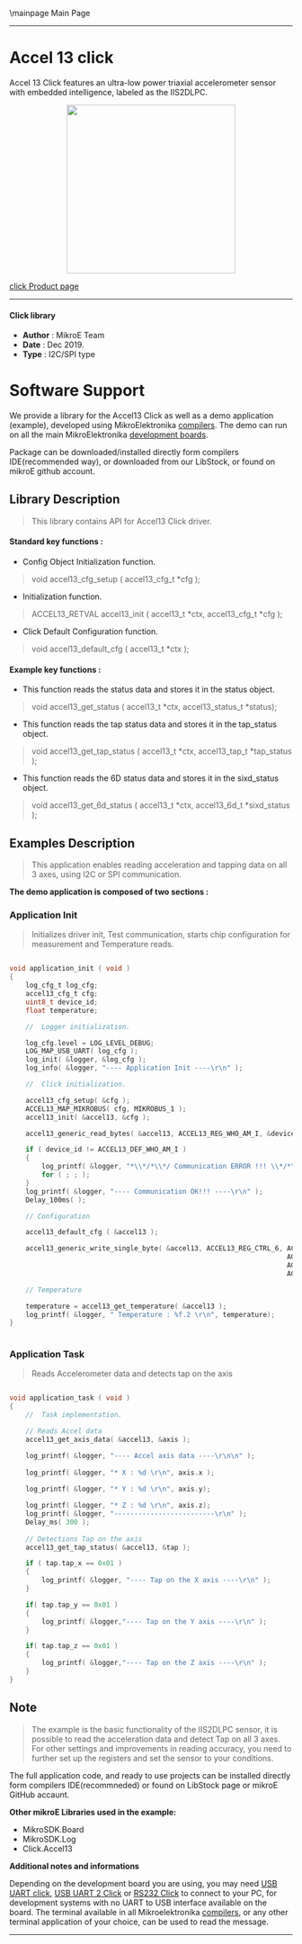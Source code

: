 \mainpage Main Page
 
 

---
# Accel 13 click

Accel 13 Click features an ultra-low power triaxial accelerometer sensor with embedded intelligence, labeled as the IIS2DLPC. 

<p align="center">
  <img src="https://download.mikroe.com/images/click_for_ide/accel13_click.png" height=300px>
</p>

[click Product page](https://www.mikroe.com/accel-13-click)

---


#### Click library 

- **Author**        : MikroE Team
- **Date**          : Dec 2019.
- **Type**          : I2C/SPI type


# Software Support

We provide a library for the Accel13 Click 
as well as a demo application (example), developed using MikroElektronika 
[compilers](https://shop.mikroe.com/compilers). 
The demo can run on all the main MikroElektronika [development boards](https://shop.mikroe.com/development-boards).

Package can be downloaded/installed directly form compilers IDE(recommended way), or downloaded from our LibStock, or found on mikroE github account. 

## Library Description

> This library contains API for Accel13 Click driver.

#### Standard key functions :

- Config Object Initialization function.
> void accel13_cfg_setup ( accel13_cfg_t *cfg ); 
 
- Initialization function.
> ACCEL13_RETVAL accel13_init ( accel13_t *ctx, accel13_cfg_t *cfg );

- Click Default Configuration function.
> void accel13_default_cfg ( accel13_t *ctx );


#### Example key functions :

- This function reads the status data and stores it in the status object.
> void accel13_get_status ( accel13_t *ctx, accel13_status_t *status);
 
- This function reads the tap status data and stores it in the tap_status object.
> void accel13_get_tap_status ( accel13_t *ctx, accel13_tap_t *tap_status );

- This function reads the 6D status data and stores it in the sixd_status object.
> void accel13_get_6d_status ( accel13_t *ctx, accel13_6d_t *sixd_status );

## Examples Description

> This application enables reading acceleration and tapping data on all 3 axes,
> using I2C or SPI communication.

**The demo application is composed of two sections :**

### Application Init 

> Initializes driver init, Test communication, 
> starts chip configuration for measurement and Temperature reads.

```c

void application_init ( void )
{
    log_cfg_t log_cfg;
    accel13_cfg_t cfg;
    uint8_t device_id;
    float temperature;

    //  Logger initialization.

    log_cfg.level = LOG_LEVEL_DEBUG;
    LOG_MAP_USB_UART( log_cfg );
    log_init( &logger, &log_cfg );
    log_info( &logger, "---- Application Init ----\r\n" );

    //  Click initialization.

    accel13_cfg_setup( &cfg );
    ACCEL13_MAP_MIKROBUS( cfg, MIKROBUS_1 );
    accel13_init( &accel13, &cfg );

    accel13_generic_read_bytes( &accel13, ACCEL13_REG_WHO_AM_I, &device_id, 1 );

    if ( device_id != ACCEL13_DEF_WHO_AM_I )
    {
        log_printf( &logger, "*\\*/*\\*/ Communication ERROR !!! \\*/*\\*/*" );
        for ( ; ; );
    }
    log_printf( &logger, "---- Communication OK!!! ----\r\n" );
    Delay_100ms( );

    // Configuration

    accel13_default_cfg ( &accel13 );

    accel13_generic_write_single_byte( &accel13, ACCEL13_REG_CTRL_6, ACCEL13_CTRL6_BW_FILT_ODR_2 |
                                                                     ACCEL13_CTRL6_FULL_SCALE_2g |
                                                                     ACCEL13_CTRL6_FDS_LOW_PASS |
                                                                     ACCEL13_CTRL6_LOW_NOISE_ENABLE );

    // Temperature

    temperature = accel13_get_temperature( &accel13 );
    log_printf( &logger, " Temperature : %f.2 \r\n", temperature);
}
  
```

### Application Task

> Reads Accelerometer data and detects tap on the axis

```c

void application_task ( void )
{
    //  Task implementation.

    // Reads Accel data
    accel13_get_axis_data( &accel13, &axis );

    log_printf( &logger, "---- Accel axis data ----\r\n\n" );
    
    log_printf( &logger, "* X : %d \r\n", axis.x );
   
    log_printf( &logger, "* Y : %d \r\n", axis.y);

    log_printf( &logger, "* Z : %d \r\n", axis.z);
    log_printf( &logger, "-------------------------\r\n" );
    Delay_ms( 300 );
    
    // Detections Tap on the axis
    accel13_get_tap_status( &accel13, &tap );

    if ( tap.tap_x == 0x01 )
    {
        log_printf( &logger, "---- Tap on the X axis ----\r\n" );
    }

    if( tap.tap_y == 0x01 )
    {
        log_printf( &logger,"---- Tap on the Y axis ----\r\n" );
    }

    if( tap.tap_z == 0x01 )
    {
        log_printf( &logger,"---- Tap on the Z axis ----\r\n" );
    }
}

```

## Note
 
> The example is the basic functionality of the IIS2DLPC sensor, 
> it is possible to read the acceleration data and detect Tap on all 3 axes.
> For other settings and improvements in reading accuracy, 
> you need to further set up the registers and set the sensor to your conditions. 

The full application code, and ready to use projects can be  installed directly form compilers IDE(recommneded) or found on LibStock page or mikroE GitHub accaunt.

**Other mikroE Libraries used in the example:** 

- MikroSDK.Board
- MikroSDK.Log
- Click.Accel13

**Additional notes and informations**

Depending on the development board you are using, you may need 
[USB UART click](https://shop.mikroe.com/usb-uart-click), 
[USB UART 2 Click](https://shop.mikroe.com/usb-uart-2-click) or 
[RS232 Click](https://shop.mikroe.com/rs232-click) to connect to your PC, for 
development systems with no UART to USB interface available on the board. The 
terminal available in all Mikroelektronika 
[compilers](https://shop.mikroe.com/compilers), or any other terminal application 
of your choice, can be used to read the message.



---
